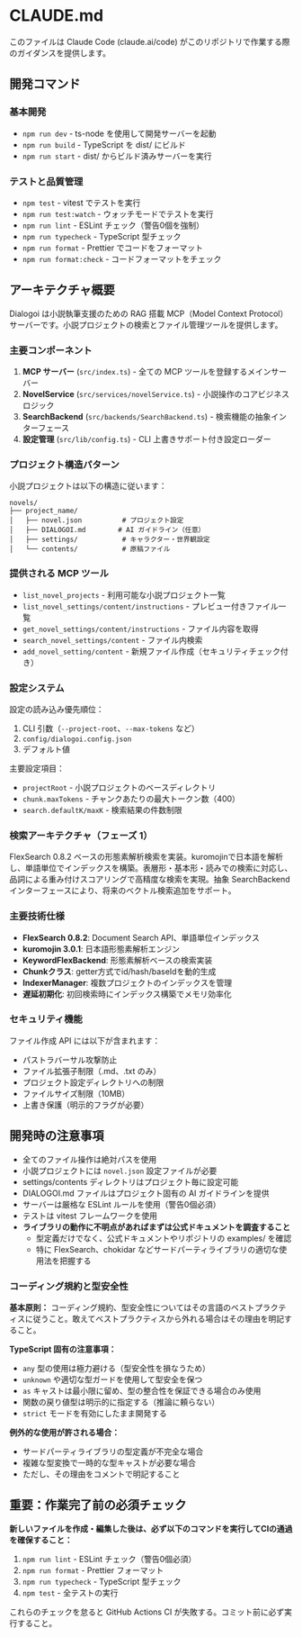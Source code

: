 # CLAUDE.md

このファイルは Claude Code (claude.ai/code) がこのリポジトリで作業する際のガイダンスを提供します。

## 開発コマンド

### 基本開発

- `npm run dev` - ts-node を使用して開発サーバーを起動
- `npm run build` - TypeScript を dist/ にビルド
- `npm run start` - dist/ からビルド済みサーバーを実行

### テストと品質管理

- `npm test` - vitest でテストを実行
- `npm run test:watch` - ウォッチモードでテストを実行
- `npm run lint` - ESLint チェック（警告0個を強制）
- `npm run typecheck` - TypeScript 型チェック
- `npm run format` - Prettier でコードをフォーマット
- `npm run format:check` - コードフォーマットをチェック

## アーキテクチャ概要

Dialogoi は小説執筆支援のための RAG 搭載 MCP（Model Context Protocol）サーバーです。小説プロジェクトの検索とファイル管理ツールを提供します。

### 主要コンポーネント

1. **MCP サーバー** (`src/index.ts`) - 全ての MCP ツールを登録するメインサーバー
2. **NovelService** (`src/services/novelService.ts`) - 小説操作のコアビジネスロジック
3. **SearchBackend** (`src/backends/SearchBackend.ts`) - 検索機能の抽象インターフェース
4. **設定管理** (`src/lib/config.ts`) - CLI 上書きサポート付き設定ローダー

### プロジェクト構造パターン

小説プロジェクトは以下の構造に従います：

```
novels/
├── project_name/
│   ├── novel.json          # プロジェクト設定
│   ├── DIALOGOI.md        # AI ガイドライン（任意）
│   ├── settings/           # キャラクター・世界観設定
│   └── contents/           # 原稿ファイル
```

### 提供される MCP ツール

- `list_novel_projects` - 利用可能な小説プロジェクト一覧
- `list_novel_settings/content/instructions` - プレビュー付きファイル一覧
- `get_novel_settings/content/instructions` - ファイル内容を取得
- `search_novel_settings/content` - ファイル内検索
- `add_novel_setting/content` - 新規ファイル作成（セキュリティチェック付き）

### 設定システム

設定の読み込み優先順位：

1. CLI 引数（`--project-root`、`--max-tokens` など）
2. `config/dialogoi.config.json`
3. デフォルト値

主要設定項目：

- `projectRoot` - 小説プロジェクトのベースディレクトリ
- `chunk.maxTokens` - チャンクあたりの最大トークン数（400）
- `search.defaultK/maxK` - 検索結果の件数制限

### 検索アーキテクチャ（フェーズ 1）

FlexSearch 0.8.2 ベースの形態素解析検索を実装。kuromojinで日本語を解析し、単語単位でインデックスを構築。表層形・基本形・読みでの検索に対応し、品詞による重み付けスコアリングで高精度な検索を実現。抽象 SearchBackend インターフェースにより、将来のベクトル検索追加をサポート。

### 主要技術仕様

- **FlexSearch 0.8.2**: Document Search API、単語単位インデックス
- **kuromojin 3.0.1**: 日本語形態素解析エンジン
- **KeywordFlexBackend**: 形態素解析ベースの検索実装
- **Chunkクラス**: getter方式でid/hash/baseIdを動的生成
- **IndexerManager**: 複数プロジェクトのインデックスを管理
- **遅延初期化**: 初回検索時にインデックス構築でメモリ効率化

### セキュリティ機能

ファイル作成 API には以下が含まれます：

- パストラバーサル攻撃防止
- ファイル拡張子制限（.md、.txt のみ）
- プロジェクト設定ディレクトリへの制限
- ファイルサイズ制限（10MB）
- 上書き保護（明示的フラグが必要）

## 開発時の注意事項

- 全てのファイル操作は絶対パスを使用
- 小説プロジェクトには `novel.json` 設定ファイルが必要
- settings/contents ディレクトリはプロジェクト毎に設定可能
- DIALOGOI.md ファイルはプロジェクト固有の AI ガイドラインを提供
- サーバーは厳格な ESLint ルールを使用（警告0個必須）
- テストは vitest フレームワークを使用
- **ライブラリの動作に不明点があればまずは公式ドキュメントを調査すること**
  - 型定義だけでなく、公式ドキュメントやリポジトリの examples/ を確認
  - 特に FlexSearch、chokidar などサードパーティライブラリの適切な使用法を把握する

### コーディング規約と型安全性

**基本原則：** コーディング規約、型安全性についてはその言語のベストプラクティスに従うこと。敢えてベストプラクティスから外れる場合はその理由を明記すること。

**TypeScript 固有の注意事項：**

- `any` 型の使用は極力避ける（型安全性を損なうため）
- `unknown` や適切な型ガードを使用して型安全を保つ
- `as` キャストは最小限に留め、型の整合性を保証できる場合のみ使用
- 関数の戻り値型は明示的に指定する（推論に頼らない）
- `strict` モードを有効にしたまま開発する

**例外的な使用が許される場合：**

- サードパーティライブラリの型定義が不完全な場合
- 複雑な型変換で一時的な型キャストが必要な場合
- ただし、その理由をコメントで明記すること

## **重要：作業完了前の必須チェック**

**新しいファイルを作成・編集した後は、必ず以下のコマンドを実行してCIの通過を確保すること：**

1. `npm run lint` - ESLint チェック（警告0個必須）
2. `npm run format` - Prettier フォーマット
3. `npm run typecheck` - TypeScript 型チェック
4. `npm test` - 全テストの実行

これらのチェックを怠ると GitHub Actions CI が失敗する。コミット前に必ず実行すること。
